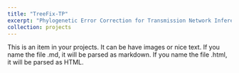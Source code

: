 ```yaml
---
title: "TreeFix-TP"
excerpt: "Phylogenetic Error Correction for Transmission Network Inference"
collection: projects
---
```


This is an item in your projects. It can be have images or nice text. If you name the file .md, it will be parsed as markdown. If you name the file .html, it will be parsed as HTML. 
